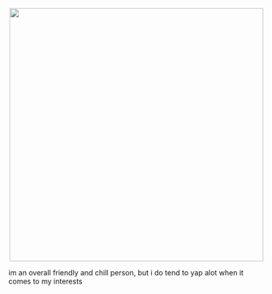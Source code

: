 <p align="center">
  <img width="500" src="https://github.com/user-attachments/assets/f59125b7-98cd-4eb1-8931-09f4f0ef661a">
</p>
im an overall friendly and chill person, but i do tend to yap alot when it comes to my interests
